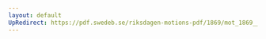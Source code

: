 ```yaml
---
layout: default
UpRedirect: https://pdf.swedeb.se/riksdagen-motions-pdf/1869/mot_1869__ak__00099.pdf
---
```

